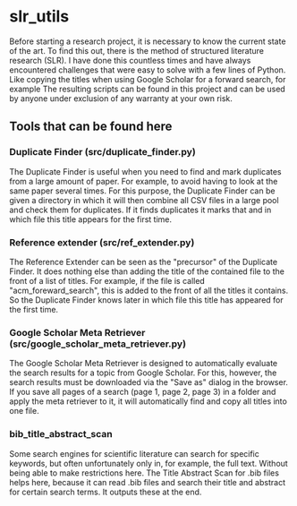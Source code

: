 # slr_utils
Before starting a research project, it is necessary to know the current state of the art.
To find this out, there is the method of structured literature research (SLR).
I have done this countless times and have always encountered challenges that were easy to solve with a few lines of Python.
Like copying the titles when using Google Scholar for a forward search, for example
The resulting scripts can be found in this project and can be used by anyone under exclusion of any warranty at your own risk.

## Tools that can be found here
### Duplicate Finder (src/duplicate_finder.py)
The Duplicate Finder is useful when you need to find and mark duplicates from a large amount of paper.
For example, to avoid having to look at the same paper several times.
For this purpose, the Duplicate Finder can be given a directory in which it will then combine all CSV files in a large pool and check them for duplicates.
If it finds duplicates it marks that and in which file this title appears for the first time.

### Reference extender (src/ref_extender.py)
The Reference Extender can be seen as the "precursor" of the Duplicate Finder.
It does nothing else than adding the title of the contained file to the front of a list of titles.
For example, if the file is called "acm_foreward_search", this is added to the front of all the titles it contains.
So the Duplicate Finder knows later in which file this title has appeared for the first time.

### Google Scholar Meta Retriever (src/google_scholar_meta_retriever.py)
The Google Scholar Meta Retriever is designed to automatically evaluate the search results for a topic from Google Scholar.
For this, however, the search results must be downloaded via the "Save as" dialog in the browser.
If you save all pages of a search (page 1, page 2, page 3) in a folder and apply the meta retriever to it, it will automatically find and copy all titles into one file.

### bib_title_abstract_scan
Some search engines for scientific literature can search for specific keywords, but often unfortunately only in, for example, the full text. Without being able to make restrictions here.
The Title Abstract Scan for .bib files helps here, because it can read .bib files and search their title and abstract for certain search terms. It outputs these at the end.